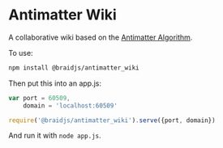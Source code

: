 # Antimatter Wiki

A collaborative wiki based on the [Antimatter Algorithm](https://braid.org/antimatter).

To use:

```bash
npm install @braidjs/antimatter_wiki
```

Then put this into an app.js:

```javascript
var port = 60509,
    domain = 'localhost:60509'

require('@braidjs/antimatter_wiki').serve({port, domain})
```

And run it with `node app.js`.
